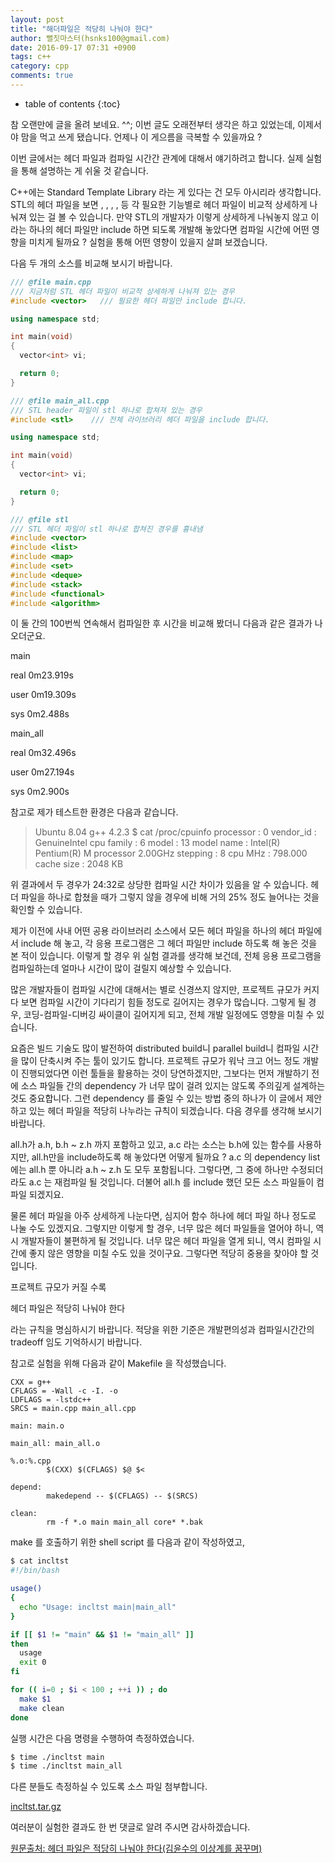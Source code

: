 ```yaml
---
layout: post
title: "해더파일은 적당히 나눠야 한다"
author: 뻘짓마스터(hsnks100@gmail.com)
date: 2016-09-17 07:31 +0900
tags: c++
category: cpp
comments: true
---
```

* table of contents
{:toc}


참 오랜만에 글을 올려 보네요. ^^; 이번 글도 오래전부터 생각은 하고 있었는데, 이제서야 맘을 먹고 쓰게 됐습니다. 언제나 이 게으름을 극복할 수 있을까요 ?

이번 글에서는 헤더 파일과 컴파일 시간간 관계에 대해서 얘기하려고 합니다. 실제 실험을 통해 설명하는 게 쉬울 것 같습니다.

C++에는 Standard Template Library 라는 게 있다는 건 모두 아시리라 생각합니다. STL의 헤더 파일을 보면 <vector>, <list>, <map>, <deque>, <stack> 등 각 필요한 기능별로 헤더 파일이 비교적 상세하게 나눠져 있는 걸 볼 수 있습니다. 만약 STL의 개발자가 이렇게 상세하게 나눠놓지 않고 <stl>이라는 하나의 헤더 파일만 include 하면 되도록 개발해 놓았다면 컴파일 시간에 어떤 영향을 미치게 될까요 ? 실험을 통해 어떤 영향이 있을지 살펴 보겠습니다.

다음 두 개의 소스를 비교해 보시기 바랍니다.

``` cpp
/// @file main.cpp
/// 지금처럼 STL 헤더 파일이 비교적 상세하게 나눠져 있는 경우
#include <vector>   /// 필요한 헤더 파일만 include 합니다.

using namespace std;

int main(void)
{
  vector<int> vi;

  return 0;
}

/// @file main_all.cpp
/// STL header 파일이 stl 하나로 합쳐져 있는 경우
#include <stl>    /// 전체 라이브러리 헤더 파일을 include 합니다.

using namespace std;

int main(void)
{
  vector<int> vi;

  return 0;
}

/// @file stl
/// STL 헤더 파일이 stl 하나로 합쳐진 경우를 흉내냄
#include <vector>
#include <list>
#include <map>
#include <set>
#include <deque>
#include <stack>
#include <functional>
#include <algorithm>

```

이 둘 간의 100번씩 연속해서 컴파일한 후 시간을 비교해 봤더니 다음과 같은 결과가 나오더군요.

main

real    0m23.919s

user    0m19.309s

sys     0m2.488s

main_all

real    0m32.496s

user    0m27.194s

sys     0m2.900s

참고로 제가 테스트한 환경은 다음과 같습니다.


>Ubuntu 8.04
g++ 4.2.3
$ cat /proc/cpuinfo 
processor    : 0
vendor_id    : GenuineIntel
cpu family   : 6
model        : 13
model name   : Intel(R) Pentium(R) M processor 2.00GHz
stepping     : 8
cpu MHz      : 798.000
cache size   : 2048 KB

위 결과에서 두 경우가 24:32로 상당한 컴파일 시간 차이가 있음을 알 수 있습니다. 헤더 파일을 하나로 합쳤을 때가 그렇지 않을 경우에 비해 거의 25% 정도 늘어나는 것을 확인할 수 있습니다.

제가 이전에 사내 어떤 공용 라이브러리 소스에서 모든 헤더 파일을 하나의 헤더 파일에서 include 해 놓고, 각 응용 프로그램은 그 헤더 파일만 include 하도록 해 놓은 것을 본 적이 있습니다. 이렇게 할 경우 위 실험 결과를 생각해 보건데, 전체 응용 프로그램을 컴파일하는데 얼마나 시간이 많이 걸릴지 예상할 수 있습니다.

많은 개발자들이 컴파일 시간에 대해서는 별로 신경쓰지 않지만, 프로젝트 규모가 커지다 보면 컴파일 시간이 기다리기 힘들 정도로 길어지는 경우가 많습니다. 그렇게 될 경우, 코딩-컴파일-디버깅 싸이클이 길어지게 되고, 전체 개발 일정에도 영향을 미칠 수 있습니다.

요즘은 빌드 기술도 많이 발전하여 distributed build니 parallel build니 컴파일 시간을 많이 단축시켜 주는 툴이 있기도 합니다. 프로젝트 규모가 워낙 크고 어느 정도 개발이 진행되었다면 이런 툴들을 활용하는 것이 당연하겠지만, 그보다는 먼저 개발하기 전에 소스 파일들 간의 dependency 가 너무 많이 걸려 있지는 않도록 주의깊게 설계하는 것도 중요합니다. 그런 dependency 를 줄일 수 있는 방법 중의 하나가 이 글에서 제안하고 있는 헤더 파일을 적당히 나누라는 규칙이 되겠습니다. 다음 경우를 생각해 보시기 바랍니다.

all.h가 a.h, b.h ~ z.h 까지 포함하고 있고, a.c 라는 소스는 b.h에 있는 함수를 사용하지만, all.h만을 include하도록 해 놓았다면 어떻게 될까요 ? a.c 의 dependency list 에는 all.h 뿐 아니라 a.h ~ z.h 도 모두 포함됩니다. 그렇다면, 그 중에 하나만 수정되더라도 a.c 는 재컴파일 될 것입니다. 더불어 all.h 를 include 했던 모든 소스 파일들이 컴파일 되겠지요.

물론 헤더 파일을 아주 상세하게 나눈다면, 심지어 함수 하나에 헤더 파일 하나 정도로 나눌 수도 있겠지요. 그렇지만 이렇게 할 경우, 너무 많은 헤더 파일들을 열어야 하니, 역시 개발자들이 불편하게 될 것입니다. 너무 많은 헤더 파일을 열게 되니, 역시 컴파일 시간에 좋지 않은 영향을 미칠 수도 있을 것이구요. 그렇다면 적당히 중용을 찾아야 할 것입니다.

프로젝트 규모가 커질 수록

헤더 파일은 적당히 나눠야 한다

라는 규칙을 명심하시기 바랍니다. 적당을 위한 기준은 개발편의성과 컴파일시간간의 tradeoff 임도 기억하시기 바랍니다.

참고로 실험을 위해 다음과 같이 Makefile 을 작성했습니다.

``` make
CXX = g++
CFLAGS = -Wall -c -I. -o
LDFLAGS = -lstdc++
SRCS = main.cpp main_all.cpp

main: main.o

main_all: main_all.o

%.o:%.cpp
        $(CXX) $(CFLAGS) $@ $<

depend:
        makedepend -- $(CFLAGS) -- $(SRCS)

clean:
        rm -f *.o main main_all core* *.bak

```
make 를 호출하기 위한 shell script 를 다음과 같이 작성하였고,

``` bash
$ cat incltst
#!/bin/bash

usage()
{
  echo "Usage: incltst main|main_all"
}

if [[ $1 != "main" && $1 != "main_all" ]]
then 
  usage
  exit 0
fi

for (( i=0 ; $i < 100 ; ++i )) ; do
  make $1
  make clean
done

```

실행 시간은 다음 명령을 수행하여 측정하였습니다.


``` bash
$ time ./incltst main
$ time ./incltst main_all

```
다른 분들도 측정하실 수 있도록 소스 파일 첨부합니다.

[incltst.tar.gz](http://yesarang.tistory.com/attachment/jk10.gz)



여러분이 실험한 결과도 한 번 댓글로 알려 주시면 감사하겠습니다.


<a href="http://yesarang.tistory.com/" target="_blank">원문출처: 헤더 파일은 적당히 나눠야 한다(김윤수의 이상계를 꿈꾸며)</a>



